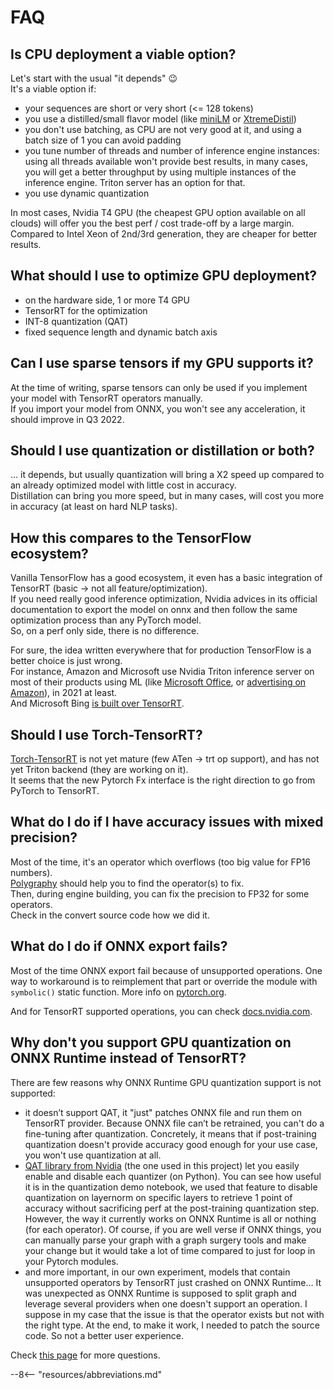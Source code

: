 # FAQ

## Is CPU deployment a viable option?

Let's start with the usual "it depends" :wink:  
It's a viable option if:

* your sequences are short or very short (<= 128 tokens)
* you use a distilled/small flavor model (like [miniLM](https://arxiv.org/abs/2002.10957) or [XtremeDistil](https://www.microsoft.com/en-us/research/uploads/prod/2020/04/XtremeDistil_ACL_2020.pdf))
* you don't use batching, as CPU are not very good at it, and using a batch size of 1 you can avoid padding
* you tune number of threads and number of inference engine instances:
using all threads available won't provide best results, 
in many cases, you will get a better throughput by using multiple instances of the inference engine. 
Triton server has an option for that.
* you use dynamic quantization

In most cases, Nvidia T4 GPU (the cheapest GPU option available on all clouds) will offer you the best perf / cost trade-off by a large margin.  
Compared to Intel Xeon of 2nd/3rd generation, they are cheaper for better results.

## What should I use to optimize GPU deployment?

* on the hardware side, 1 or more T4 GPU
* TensorRT for the optimization
* INT-8 quantization (QAT)
* fixed sequence length and dynamic batch axis

## Can I use sparse tensors if my GPU supports it?

At the time of writing, sparse tensors can only be used if you implement your model with TensorRT operators manually.  
If you import your model from ONNX, you won't see any acceleration, it should improve in Q3 2022.

## Should I use quantization or distillation or both?

... it depends, but usually quantization will bring a X2 speed up compared to an already optimized model with little cost in accuracy.  
Distillation can bring you more speed, but in many cases, will cost you more in accuracy (at least on hard NLP tasks).

## How this compares to the TensorFlow ecosystem?

Vanilla TensorFlow has a good ecosystem, it even has a basic integration of TensorRT (basic -> not all feature/optimization).   
If you need really good inference optimization, Nvidia advices in its official documentation to export the model on onnx and then follow the same optimization process than any PyTorch model.  
So, on a perf only side, there is no difference.

For sure, the idea written everywhere that for production TensorFlow is a better choice is just wrong.  
For instance, Amazon and Microsoft use Nvidia Triton inference server on most of their products using ML (like [Microsoft Office](https://reg.rainfocus.com/flow/nvidia/nvidiagtc/ap2/page/sessioncatalog/session/1629317744587001TJe7), or [advertising on Amazon](https://reg.rainfocus.com/flow/nvidia/nvidiagtc/ap2/page/sessioncatalog/session/16301005050970010fZk)), in 2021 at least.  
And Microsoft Bing [is built over TensorRT](https://blogs.bing.com/Engineering-Blog/october-2021/Bing-delivers-more-contextualized-search-using-quantized-transformer-inference-on-NVIDIA-GPUs-in-Azu).

## Should I use Torch-TensorRT?

[Torch-TensorRT](https://github.com/NVIDIA/Torch-TensorRT) is not yet mature (few ATen -> trt op support), and has not yet Triton backend (they are working on it).  
It seems that the new Pytorch Fx interface is the right direction to go from PyTorch to TensorRT.

## What do I do if I have accuracy issues with mixed precision?

Most of the time, it's an operator which overflows (too big value for FP16 numbers).  
[Polygraphy](https://github.com/NVIDIA/TensorRT/tree/master/tools/Polygraphy) should help you to find the operator(s) to fix.  
Then, during engine building, you can fix the precision to FP32 for some operators.  
Check in the convert source code how we did it.

## What do I do if ONNX export fails?

Most of the time ONNX export fail because of unsupported operations.
One way to workaround is to reimplement that part or override the module with `symbolic()` static function.
More info on [pytorch.org](https://pytorch.org/docs/stable/onnx.html#static-symbolic-method).

And for TensorRT supported operations, you can check
[docs.nvidia.com](https://docs.nvidia.com/deeplearning/tensorrt/support-matrix/index.html?utm_source=pocket_mylist).

## Why don't you support GPU quantization on ONNX Runtime instead of TensorRT?

There are few reasons why ONNX Runtime GPU quantization support is not supported:

* it doesn’t support QAT, it "just" patches ONNX file and run them on TensorRT provider. Because ONNX file can’t be retrained, you can't do a fine-tuning after quantization. Concretely, it means that if post-training quantization doesn't provide accuracy good enough for your use case, you won't use quantization at all.
* [QAT library from Nvidia](https://github.com/NVIDIA/TensorRT/tree/main/tools/pytorch-quantization) (the one used in this project) let you easily enable and disable each quantizer (on Python). You can see how useful it is in the quantization demo notebook, we used that feature to disable quantization on layernorm on specific layers to retrieve 1 point of accuracy without sacrificing perf at the post-training quantization step. However, the way it currently works on ONNX Runtime is all or nothing (for each operator). Of course, if you are well verse if ONNX things, you can manually parse your graph with a graph surgery tools and make your change but it would take a lot of time compared to just for loop in your Pytorch modules.
* and more important, in our own experiment, models that contain unsupported operators by TensorRT just crashed on ONNX Runtime… It was unexpected as ONNX Runtime is supposed to split graph and leverage several providers when one doesn't support an operation. I suppose in my case that the issue is that the operator exists but not with the right type. At the end, to make it work, I needed to patch the source code. So not a better user experience.

Check [this page](https://elinux.org/TensorRT/ONNX) for more questions.

--8<-- "resources/abbreviations.md"